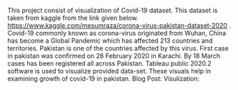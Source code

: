  This project consist of visualization of Covid-19 dataset. This dataset is taken from kaggle from the link given below. https://www.kaggle.com/mesumraza/corona-virus-pakistan-dataset-2020 . Covid-19 commonly known as corona-virus originated from Wuhan, China has become a Global Pandemic which has affected 213 countries and territories. Pakistan is one of the countries affected by this virus. First case in pakistan was confirmed on 26 February 2020 in Karachi. By 18 March cases has been registered all across Pakistan. Tableau public 2020.2 software is used to visualize provided data-set. These visuals help in examining growth of covid-19 in pakistan.
Blog Post:
Visulization:

